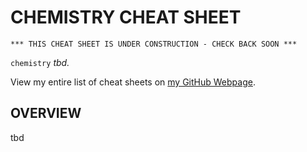 # CHEMISTRY CHEAT SHEET

```
*** THIS CHEAT SHEET IS UNDER CONSTRUCTION - CHECK BACK SOON ***
```

`chemistry` _tbd._

View my entire list of cheat sheets on
[my GitHub Webpage](https://jeffdecola.github.io/my-cheat-sheets/).

## OVERVIEW

tbd
